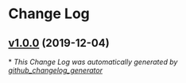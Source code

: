 # Change Log

## [v1.0.0](https://github.com/nasa-pds/pdsen-maven-parent/tree/v1.0.0) (2019-12-04)


\* *This Change Log was automatically generated by [github_changelog_generator](https://github.com/skywinder/Github-Changelog-Generator)*